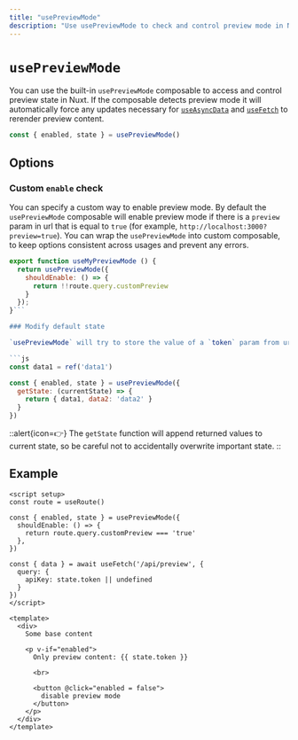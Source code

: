 ```yaml
---
title: "usePreviewMode"
description: "Use usePreviewMode to check and control preview mode in Nuxt"
---
```


# `usePreviewMode`

You can use the built-in `usePreviewMode` composable to access and control preview state in Nuxt. If the composable detects preview mode it will automatically force any updates necessary for [`useAsyncData`](/docs/api/composables/use-async-data) and [`useFetch`](/docs/api/composables/use-fetch) to rerender preview content.

```js
const { enabled, state } = usePreviewMode()
```

## Options

### Custom `enable` check

You can specify a custom way to enable preview mode. By default the `usePreviewMode` composable will enable preview mode if there is a `preview` param in url that is equal to `true` (for example, `http://localhost:3000?preview=true`). You can wrap the `usePreviewMode` into custom composable, to keep options consistent across usages and prevent any errors.

```js
export function useMyPreviewMode () {
  return usePreviewMode({
    shouldEnable: () => {
      return !!route.query.customPreview
    }
  });
}```

### Modify default state

`usePreviewMode` will try to store the value of a `token` param from url in state. You can modify this state and it will be available for all [`usePreviewMode`](/docs/api/composables/use-preview-mode) calls.

```js
const data1 = ref('data1')

const { enabled, state } = usePreviewMode({
  getState: (currentState) => {
    return { data1, data2: 'data2' }
  }
})
```

::alert{icon=👉}
The `getState` function will append returned values to current state, so be careful not to accidentally overwrite important state.
::

## Example

```vue [pages/some-page.vue]
<script setup>
const route = useRoute()

const { enabled, state } = usePreviewMode({
  shouldEnable: () => {
    return route.query.customPreview === 'true'
  },
})

const { data } = await useFetch('/api/preview', {
  query: {
    apiKey: state.token || undefined
  }
})
</script>

<template>
  <div>
    Some base content

    <p v-if="enabled">
      Only preview content: {{ state.token }}

      <br>

      <button @click="enabled = false">
        disable preview mode
      </button>
    </p>
  </div>
</template>
```
